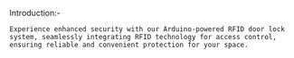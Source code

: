 Introduction:- 

    Experience enhanced security with our Arduino-powered RFID door lock system, seamlessly integrating RFID technology for access control, ensuring reliable and convenient protection for your space.
